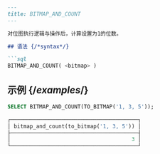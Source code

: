 ```markdown
---
title: BITMAP_AND_COUNT
---

对位图执行逻辑与操作后，计算设置为1的位数。

## 语法 {/*syntax*/}

```sql
BITMAP_AND_COUNT( <bitmap> )
```

## 示例 {/*examples*/}

```sql
SELECT BITMAP_AND_COUNT(TO_BITMAP('1, 3, 5'));

┌────────────────────────────────────────┐
│ bitmap_and_count(to_bitmap('1, 3, 5')) │
├────────────────────────────────────────┤
│                                      3 │
└────────────────────────────────────────┘
```
```